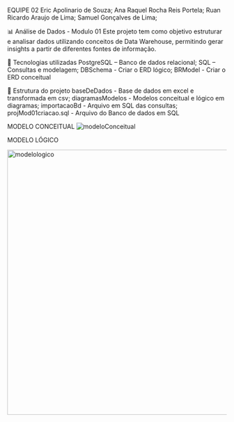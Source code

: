 EQUIPE 02
Eric Apolinario de Souza;
Ana Raquel Rocha Reis Portela;
Ruan Ricardo Araujo de Lima;
Samuel Gonçalves de Lima;

📊 Análise de Dados - Modulo 01
Este projeto tem como objetivo estruturar e analisar dados utilizando conceitos de Data Warehouse, permitindo gerar insights a partir de diferentes fontes de informação.

🚀 Tecnologias utilizadas
PostgreSQL – Banco de dados relacional;
SQL – Consultas e modelagem;
DBSchema - Criar o ERD lógico;
BRModel - Criar o ERD conceitual

📂 Estrutura do projeto
baseDeDados - Base de dados em excel e transformada em csv;
diagramasModelos - Modelos conceitual e lógico em diagramas;
importacaoBd - Arquivo em SQL das consultas;
projMod01criacao.sql - Arquivo do Banco de dados em SQL

MODELO CONCEITUAL
![modeloConceitual](https://github.com/user-attachments/assets/fbdb22ad-c33d-422f-91c4-ed362afaa8dc)

MODELO LÓGICO

<img width="551" height="608" alt="modelologico" src="https://github.com/user-attachments/assets/27a2ed61-eede-4dce-af18-9d468d54c49a" />


